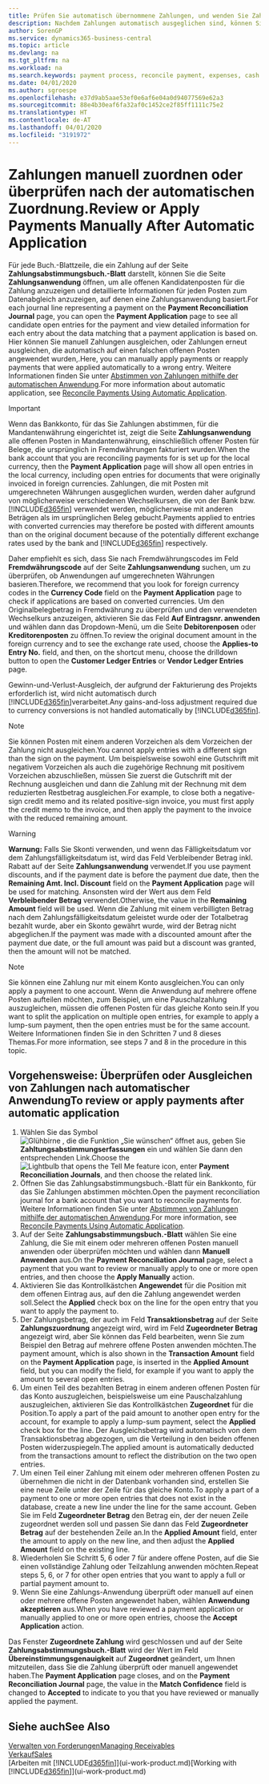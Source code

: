 ```yaml
---
title: Prüfen Sie automatisch übernommene Zahlungen, und wenden Sie Zahlungen manuell erneut an | Microsoft Docs
description: Nachdem Zahlungen automatisch ausgeglichen sind, können Sie alle Posten für eine Zahlung manuell überprüfen und diejenigen erneut ausgleichen, die fehlerhaft ausgeglichen wurden.
author: SorenGP
ms.service: dynamics365-business-central
ms.topic: article
ms.devlang: na
ms.tgt_pltfrm: na
ms.workload: na
ms.search.keywords: payment process, reconcile payment, expenses, cash receipts
ms.date: 04/01/2020
ms.author: sgroespe
ms.openlocfilehash: e37d9ab5aae53ef0e6af6e04a0d94077569e62a3
ms.sourcegitcommit: 88e4b30eaf6fa32af0c1452ce2f85ff1111c75e2
ms.translationtype: HT
ms.contentlocale: de-AT
ms.lasthandoff: 04/01/2020
ms.locfileid: "3191972"
---
```

# <a name="review-or-apply-payments-manually-after-automatic-application"></a><span data-ttu-id="e716b-103">Zahlungen manuell zuordnen oder überprüfen nach der automatischen Zuordnung.</span><span class="sxs-lookup"><span data-stu-id="e716b-103">Review or Apply Payments Manually After Automatic Application</span></span>
<span data-ttu-id="e716b-104">Für jede Buch.-Blattzeile, die ein Zahlung auf der Seite **Zahlungsabstimmungsbuch.-Blatt** darstellt, können Sie die Seite **Zahlungsanwendung** öffnen, um alle offenen Kandidatenposten für die Zahlung anzuzeigen und detaillierte Informationen für jeden Posten zum Datenabgleich anzuzeigen, auf denen eine Zahlungsanwendung basiert.</span><span class="sxs-lookup"><span data-stu-id="e716b-104">For each journal line representing a payment on the **Payment Reconciliation Journal** page, you can open the **Payment Application** page to see all candidate open entries for the payment and view detailed information for each entry about the data matching that a payment application is based on.</span></span> <span data-ttu-id="e716b-105">Hier können Sie manuell Zahlungen ausgleichen, oder Zahlungen erneut ausgleichen, die automatisch auf einen falschen offenen Posten angewendet wurden,.</span><span class="sxs-lookup"><span data-stu-id="e716b-105">Here, you can manually apply payments or reapply payments that were applied automatically to a wrong entry.</span></span> <span data-ttu-id="e716b-106">Weitere Informationen finden Sie unter [Abstimmen von Zahlungen mithilfe der automatischen Anwendung](receivables-how-reconcile-payments-auto-application.md).</span><span class="sxs-lookup"><span data-stu-id="e716b-106">For more information about automatic application, see [Reconcile Payments Using Automatic Application](receivables-how-reconcile-payments-auto-application.md).</span></span>

> [!IMPORTANT]  
>   <span data-ttu-id="e716b-107">Wenn das Bankkonto, für das Sie Zahlungen abstimmen, für die Mandantenwährung eingerichtet ist, zeigt die Seite **Zahlungsanwendung** alle offenen Posten in Mandantenwährung, einschließlich offener Posten für Belege, die ursprünglich in Fremdwährungen fakturiert wurden.</span><span class="sxs-lookup"><span data-stu-id="e716b-107">When the bank account that you are reconciling payments for is set up for the local currency, then the **Payment Application** page will show all open entries in the local currency, including open entries for documents that were originally invoiced in foreign currencies.</span></span> <span data-ttu-id="e716b-108">Zahlungen, die mit Posten mit umgerechneten Währungen ausgeglichen wurden, werden daher aufgrund von möglicherweise verschiedenen Wechselkursen, die von der Bank bzw. [!INCLUDE[d365fin](includes/d365fin_md.md)] verwendet werden, möglicherweise mit anderen Beträgen als im ursprünglichen Beleg gebucht.</span><span class="sxs-lookup"><span data-stu-id="e716b-108">Payments applied to entries with converted currencies may therefore be posted with different amounts than on the original document because of the potentially different exchange rates used by the bank and [!INCLUDE[d365fin](includes/d365fin_md.md)] respectively.</span></span>

<span data-ttu-id="e716b-109">Daher empfiehlt es sich, dass Sie nach Fremdwährungscodes im Feld **Fremdwährungscode** auf der Seite **Zahlungsanwendung** suchen, um zu überprüfen, ob Anwendungen auf umgerechneten Währungen basieren.</span><span class="sxs-lookup"><span data-stu-id="e716b-109">Therefore, we recommend that you look for foreign currency codes in the **Currency Code** field on the **Payment Application** page to check if applications are based on converted currencies.</span></span> <span data-ttu-id="e716b-110">Um den Originalbelegbetrag in Fremdwährung zu überprüfen und den verwendeten Wechselkurs anzuzeigen, aktivieren Sie das Feld **Auf Eintragsnr. anwenden** und wählen dann das Dropdown-Menü, um die Seite **Debitorenposen** oder **Kreditorenposten** zu öffnen.</span><span class="sxs-lookup"><span data-stu-id="e716b-110">To review the original document amount in the foreign currency and to see the exchange rate used, choose the **Applies-to Entry No.** field, and then, on the shortcut menu, choose the drilldown button to open the **Customer Ledger Entries** or **Vendor Ledger Entries** page.</span></span>

<span data-ttu-id="e716b-111">Gewinn-und-Verlust-Ausgleich, der aufgrund der Fakturierung des Projekts erforderlich ist, wird nicht automatisch durch [!INCLUDE[d365fin](includes/d365fin_md.md)]verarbeitet.</span><span class="sxs-lookup"><span data-stu-id="e716b-111">Any gains-and-loss adjustment required due to currency conversions is not handled automatically by [!INCLUDE[d365fin](includes/d365fin_md.md)].</span></span>

> [!NOTE]  
>   <span data-ttu-id="e716b-112">Sie können Posten mit einem anderen Vorzeichen als dem Vorzeichen der Zahlung nicht ausgleichen.</span><span class="sxs-lookup"><span data-stu-id="e716b-112">You cannot apply entries with a different sign than the sign on the payment.</span></span> <span data-ttu-id="e716b-113">Um beispielsweise sowohl eine Gutschrift mit negativem Vorzeichen als auch die zugehörige Rechnung mit positivem Vorzeichen abzuschließen, müssen Sie zuerst die Gutschrift mit der Rechnung ausgleichen und dann die Zahlung mit der Rechnung mit dem reduzierten Restbetrag ausgleichen.</span><span class="sxs-lookup"><span data-stu-id="e716b-113">For example, to close both a negative-sign credit memo and its related positive-sign invoice, you must first apply the credit memo to the invoice, and then apply the payment to the invoice with the reduced remaining amount.</span></span>

> [!WARNING]  
>   <span data-ttu-id="e716b-114">**Warnung:** Falls Sie Skonti verwenden, und wenn das Fälligkeitsdatum vor dem Zahlungsfälligkeitsdatum ist, wird das Feld Verbleibender Betrag inkl. Rabatt auf der Seite **Zahlungsanwendung** verwendet.</span><span class="sxs-lookup"><span data-stu-id="e716b-114">If you use payment discounts, and if the payment date is before the payment due date, then the **Remaining Amt. Incl. Discount** field on the **Payment Application** page will be used for matching.</span></span> <span data-ttu-id="e716b-115">Ansonsten wird der Wert aus dem Feld **Verbleibender Betrag** verwendet.</span><span class="sxs-lookup"><span data-stu-id="e716b-115">Otherwise, the value in the **Remaining Amount** field will be used.</span></span> <span data-ttu-id="e716b-116">Wenn die Zahlung mit einem verbilligten Betrag nach dem Zahlungsfälligkeitsdatum geleistet wurde oder der Totalbetrag bezahlt wurde, aber ein Skonto gewährt wurde, wird der Betrag nicht abgeglichen.</span><span class="sxs-lookup"><span data-stu-id="e716b-116">If the payment was made with a discounted amount after the payment due date, or the full amount was paid but a discount was granted, then the amount will not be matched.</span></span>

> [!NOTE]  
>   <span data-ttu-id="e716b-117">Sie können eine Zahlung nur mit einem Konto ausgleichen.</span><span class="sxs-lookup"><span data-stu-id="e716b-117">You can only apply a payment to one account.</span></span> <span data-ttu-id="e716b-118">Wenn die Anwendung auf mehrere offene Posten aufteilen möchten, zum Beispiel, um eine Pauschalzahlung auszugleichen, müssen die offenen Posten für das gleiche Konto sein.</span><span class="sxs-lookup"><span data-stu-id="e716b-118">If you want to split the application on multiple open entries, for example to apply a lump-sum payment, then the open entries must be for the same account.</span></span> <span data-ttu-id="e716b-119">Weitere Informationen finden Sie in den Schritten 7 und 8 dieses Themas.</span><span class="sxs-lookup"><span data-stu-id="e716b-119">For more information, see steps 7 and 8 in the procedure in this topic.</span></span>

## <a name="to-review-or-apply-payments-after-automatic-application"></a><span data-ttu-id="e716b-120">Vorgehensweise: Überprüfen oder Ausgleichen von Zahlungen nach automatischer Anwendung</span><span class="sxs-lookup"><span data-stu-id="e716b-120">To review or apply payments after automatic application</span></span>
1. <span data-ttu-id="e716b-121">Wählen Sie das Symbol ![Glühbirne , die die Funktion „Sie wünschen“ öffnet](media/ui-search/search_small.png "Tell Me-Funktion") aus, geben Sie **Zahltungsabstimmungserfassungen** ein und wählen Sie dann den entsprechenden Link.</span><span class="sxs-lookup"><span data-stu-id="e716b-121">Choose the ![Lightbulb that opens the Tell Me feature](media/ui-search/search_small.png "Tell me what you want to do") icon, enter **Payment Reconciliation Journals**, and then choose the related link.</span></span>
2. <span data-ttu-id="e716b-122">Öffnen Sie das Zahlungsabstimmungsbuch.-Blatt für ein Bankkonto, für das Sie Zahlungen abstimmen möchten.</span><span class="sxs-lookup"><span data-stu-id="e716b-122">Open the payment reconciliation journal for a bank account that you want to reconcile payments for.</span></span> <span data-ttu-id="e716b-123">Weitere Informationen finden Sie unter [Abstimmen von Zahlungen mithilfe der automatischen Anwendung](receivables-how-reconcile-payments-auto-application.md).</span><span class="sxs-lookup"><span data-stu-id="e716b-123">For more information, see [Reconcile Payments Using Automatic Application](receivables-how-reconcile-payments-auto-application.md).</span></span>
3. <span data-ttu-id="e716b-124">Auf der Seite **Zahlungsabstimmungsbuch.-Blatt** wählen Sie eine Zahlung, die Sie mit einem oder mehreren offenen Posten manuell anwenden oder überprüfen möchten und wählen dann **Manuell Anwenden** aus.</span><span class="sxs-lookup"><span data-stu-id="e716b-124">On the **Payment Reconciliation Journal** page, select a payment that you want to review or manually apply to one or more open entries, and then choose the **Apply Manually** action.</span></span>
4. <span data-ttu-id="e716b-125">Aktivieren Sie das Kontrollkästchen **Angewendet** für die Position mit dem offenen Eintrag aus, auf den die Zahlung angewendet werden soll.</span><span class="sxs-lookup"><span data-stu-id="e716b-125">Select the **Applied** check box on the line for the open entry that you want to apply the payment to.</span></span>
5. <span data-ttu-id="e716b-126">Der Zahlungsbetrag, der auch im Feld **Transaktionsbetrag** auf der Seite **Zahlungszuordnung** angezeigt wird, wird im Feld **Zugeordneter Betrag** angezeigt wird, aber Sie können das Feld bearbeiten, wenn Sie zum Beispiel den Betrag auf mehrere offene Posten anwenden möchten.</span><span class="sxs-lookup"><span data-stu-id="e716b-126">The payment amount, which is also shown in the **Transaction Amount** field on the **Payment Application** page, is inserted in the **Applied Amount** field, but you can modify the field, for example if you want to apply the amount to several open entries.</span></span>
6. <span data-ttu-id="e716b-127">Um einen Teil des bezahlten Betrag in einem anderen offenen Posten für das Konto auszugleichen, beispielsweise um eine Pauschalzahlung auszugleichen, aktivieren Sie das Kontrollkästchen **Zugeordnet** für die Position.</span><span class="sxs-lookup"><span data-stu-id="e716b-127">To apply a part of the paid amount to another open entry for the account, for example to apply a lump-sum payment, select the **Applied** check box for the line.</span></span> <span data-ttu-id="e716b-128">Der Ausgleichsbetrag wird automatisch von dem Transaktionsbetrag abgezogen, um die Verteilung in den beiden offenen Posten widerzuspiegeln.</span><span class="sxs-lookup"><span data-stu-id="e716b-128">The applied amount is automatically deducted from the transactions amount to reflect the distribution on the two open entries.</span></span>
7. <span data-ttu-id="e716b-129">Um einen Teil einer Zahlung mit einem oder mehreren offenen Posten zu übernehmen die nicht in der Datenbank vorhanden sind, erstellen Sie eine neue Zeile unter der Zeile für das gleiche Konto.</span><span class="sxs-lookup"><span data-stu-id="e716b-129">To apply a part of a payment to one or more open entries that does not exist in the database, create a new line under the line for the same account.</span></span> <span data-ttu-id="e716b-130">Geben Sie im Feld **Zugeordneter Betrag** den Betrag ein, der der neuen Zeile zugeordnet werden soll und passen Sie dann das Feld **Zugeordneter Betrag** auf der bestehenden Zeile an.</span><span class="sxs-lookup"><span data-stu-id="e716b-130">In the **Applied Amount** field, enter the amount to apply on the new line, and then adjust the **Applied Amount** field on the existing line.</span></span>
8. <span data-ttu-id="e716b-131">Wiederholen Sie Schritt 5, 6 oder 7 für andere offene Posten, auf die Sie einen vollständige Zahlung oder Teilzahlung anwenden möchten.</span><span class="sxs-lookup"><span data-stu-id="e716b-131">Repeat steps 5, 6, or 7 for other open entries that you want to apply a full or partial payment amount to.</span></span>
9. <span data-ttu-id="e716b-132">Wenn Sie eine Zahlungs-Anwendung überprüft oder manuell auf einen oder mehrere offene Posten angewendet haben, wählen **Anwendung akzeptieren** aus.</span><span class="sxs-lookup"><span data-stu-id="e716b-132">When you have reviewed a payment application or manually applied to one or more open entries, choose the **Accept Application** action.</span></span>

<span data-ttu-id="e716b-133">Das Fenster **Zugeordnete Zahlung** wird geschlossen und auf der Seite **Zahlungsabstimmungsbuch.-Blatt** wird der Wert im Feld **Übereinstimmungsgenauigkeit** auf **Zugeordnet** geändert, um Ihnen mitzuteilen, dass Sie die Zahlung überprüft oder manuell angewendet haben.</span><span class="sxs-lookup"><span data-stu-id="e716b-133">The **Payment Application** page  closes, and on the **Payment Reconciliation Journal** page, the value in the **Match Confidence** field is changed to **Accepted** to indicate to you that you have reviewed or manually applied the payment.</span></span>

## <a name="see-also"></a><span data-ttu-id="e716b-134">Siehe auch</span><span class="sxs-lookup"><span data-stu-id="e716b-134">See Also</span></span>
[<span data-ttu-id="e716b-135">Verwalten von Forderungen</span><span class="sxs-lookup"><span data-stu-id="e716b-135">Managing Receivables</span></span>](receivables-manage-receivables.md)  
[<span data-ttu-id="e716b-136">Verkauf</span><span class="sxs-lookup"><span data-stu-id="e716b-136">Sales</span></span>](sales-manage-sales.md)  
<span data-ttu-id="e716b-137">[Arbeiten mit [!INCLUDE[d365fin](includes/d365fin_md.md)]](ui-work-product.md)</span><span class="sxs-lookup"><span data-stu-id="e716b-137">[Working with [!INCLUDE[d365fin](includes/d365fin_md.md)]](ui-work-product.md)</span></span>
